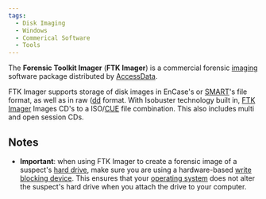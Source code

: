 ```yaml
---
tags:
  - Disk Imaging
  - Windows
  - Commerical Software
  - Tools
---
```

The **Forensic Toolkit Imager** (**FTK Imager**) is a commercial
forensic [imaging](imaging.md) software package distributed by
[AccessData](accessdata.md).

FTK Imager supports storage of disk images in EnCase's or
[SMART](smart.md)'s file format, as well as in raw
([dd](dd.md) format. With Isobuster technology built in, [FTK
Imager](ftk_imager.md) Images CD's to a
ISO/[CUE](cue_sheet_format.md) file combination. This also
includes multi and open session CDs.

## Notes

- **Important**: when using FTK Imager to create a forensic image of a
  suspect's [hard drive](hard_drive.md), make sure you are using
  a hardware-based [write blocking device](write_blockers.md).
  This ensures that your [operating system](operating_system.md)
  does not alter the suspect's hard drive when you attach the drive to
  your computer.
